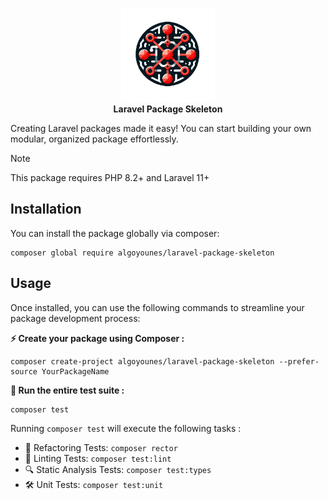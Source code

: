 <p align="center">
<img width="150" height="150" src="assets/logo.png" alt="Laravel Package Skeleton Logo"/>
<br><b>Laravel Package Skeleton</b>
</p>

Creating Laravel packages made it easy! You can start building your own modular, organized package effortlessly.

> [!NOTE]
> This package requires PHP 8.2+ and Laravel 11+ 

## Installation

You can install the package globally via composer:

```
composer global require algoyounes/laravel-package-skeleton
```

## Usage

Once installed, you can use the following commands to streamline your package development process:

**⚡️ Create your package using Composer :**
```
composer create-project algoyounes/laravel-package-skeleton --prefer-source YourPackageName
```

**🚀 Run the entire test suite :**
```
composer test
```

Running `composer test` will execute the following tasks :
- 🔄 Refactoring Tests: `composer rector`
- 🧹 Linting Tests: `composer test:lint`
- 🔍 Static Analysis Tests: `composer test:types`
- 🛠️ Unit Tests: `composer test:unit`

